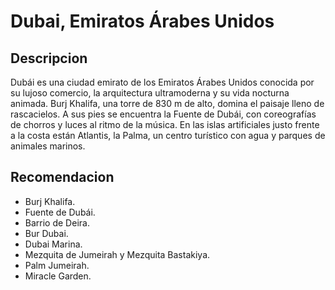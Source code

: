 # Dubai, Emiratos Árabes Unidos

## Descripcion

Dubái es una ciudad emirato de los Emiratos Árabes Unidos conocida por su lujoso comercio, la arquitectura ultramoderna y su vida nocturna animada. Burj Khalifa, una torre de 830 m de alto, domina el paisaje lleno de rascacielos. A sus pies se encuentra la Fuente de Dubái, con coreografías de chorros y luces al ritmo de la música. En las islas artificiales justo frente a la costa están Atlantis, la Palma, un centro turístico con agua y parques de animales marinos.

## Recomendacion

- Burj Khalifa.
- Fuente de Dubái.
- Barrio de Deira.
- Bur Dubai.
- Dubai Marina.
- Mezquita de Jumeirah y Mezquita Bastakiya.
- Palm Jumeirah.
- Miracle Garden.